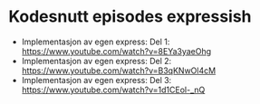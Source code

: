 # Kodesnutt episodes expressish

* Implementasjon av egen express: Del 1: https://www.youtube.com/watch?v=8EYa3yaeOhg
* Implementasjon av egen express: Del 2: https://www.youtube.com/watch?v=B3qKNwOl4cM
* Implementasjon av egen express: Del 3: https://www.youtube.com/watch?v=1d1CEol-_nQ
